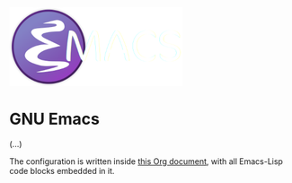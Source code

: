 <img src="./logo.png">

# GNU Emacs

(...)

The configuration is written inside [this Org document](./config.org), with all Emacs-Lisp code blocks embedded in it.

